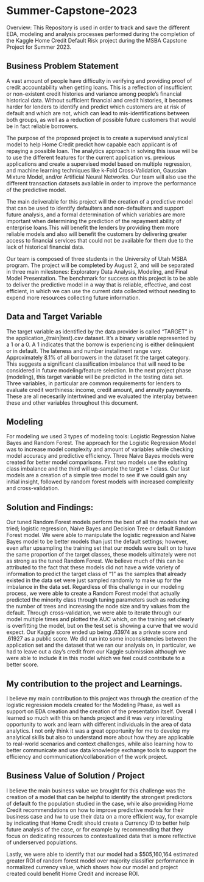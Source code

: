 # Summer-Capstone-2023

Overview: 
This Repository is used in order to track and save the different EDA, modeling and analysis processes performed during the completion of the Kaggle Home Credit Default Risk project during the MSBA Capstone Project for Summer 2023.

## Business Problem Statement
A vast amount of people have difficulty in verifying and providing proof of credit accountability when getting loans. This is a reflection of insufficient or non-existent credit histories and variance among people’s financial historical data. Without sufficient financial and credit histories, it becomes harder for lenders to identify and predict which customers are at risk of default and which are not, which can lead to mis-identifications between both groups, as well as a reduction of possible future customers that would be in fact reliable borrowers.

The purpose of the proposed project is to create a supervised analytical model to help Home Credit predict how capable each applicant is of repaying a possible loan. The analytics approach in solving this issue will be to use the different features for the current application vs. previous applications and create a supervised model based on multiple regression, and machine learning techniques like k-Fold Cross-Validation, Gaussian Mixture Model, and/or Artificial Neural Networks. Our team will also use the different transaction datasets available in order to improve the performance of the predictive model.

The main deliverable for this project will the creation of a predictive model that can be used to identify defaulters and non-defaulters and support future analysis, and a formal determination of which variables are more important when determining the prediction of the repayment ability of enterprise loans.This will benefit the lenders by providing them more reliable models and also will benefit the customers by delivering greater access to financial services that could not be available for them due to the lack of historical financial data.

Our team is composed of three students in the University of Utah MSBA program. The project will be completed by August 2, and will be separated in three main milestones: Exploratory Data Analysis, Modeling, and Final Model Presentation. The benchmark for success on this project is to be able to deliver the predictive model in a way that is reliable, effective, and cost efficient, in which we can use the current data collected without needing to expend more resources collecting future information.

##  Data and Target Variable

The target variable as identified by the data provider is called “TARGET” in the application_{train|test}.csv dataset. It’s a binary variable represented by a 1 or a 0. A 1 indicates that the borrow is experiencing is either delinquient or in default. The lateness and number installment range vary. Approximately 8.1% of all borrowers in the dataset fit the target category. This suggests a significant classification imbalance that will need to be considered in future modeling/feature selection. In the next project phase (modeling), this target variable will be predicted in the testing data set. Three variables, in particular are common requirements for lenders to evaluate credit worthiness: income, credit amount, and annuity payments. These are all necesarily intertwined and we evaluated the interplay between these and other variables throughout this document. 

## Modeling

For modeling we used 3 types of modeling tools: Logistic Regression Naive Bayes and Random Forest. 
The approach for the Logistic Regression Model was to increase model complexity and amount of variables while checking model accuracy and predictive efficiency.
Three Naive Bayes models were created for better model comparisons. First two models use the existing class imbalance and the third will up-sample the target = 1 class. Our last models are a creation of a simple tree model to see if we could gain any initial insight, followed by random forest models with increased complexity and cross-validation.

## Solution and Findings: 

Our tuned Random Forest models perform the best of all the models that we tried; logistic regression, Naive Bayes and Decision Tree or default Random Forest model. We were able to manipulate the logistic regression and Naive Bayes model to be better models than just the default settings; however, even after upsampling the training set that our models were built on to have the same proportion of the target classes, these models ultimately were not as strong as the tuned Random Forest. We believe much of this can be attributed to the fact that these models did not have a wide variety of information to predict the target class of “1” as the samples that already existed in the data set were just sampled randomly to make up for the imbalance in the data set. Regardless of this challenge in our modeling process, we were able to create a Random Forest model that actually predicted the minority class through tuning parameters such as reducing the number of trees and increasing the node size and try values from the default. Through cross-validation, we were able to iterate through our model multiple times and plotted the AUC which, on the training set clearly is overfitting the model, but on the test set is showing a curve that we would expect. Our Kaggle score ended up being .63974 as a private score and .61927 as a public score. We did run into some inconsistencies between the application set and the dataset that we ran our analysis on, in particular, we had to leave out a day’s credit from our Kaggle submission although we were able to include it in this model which we feel could contribute to a better score.

## My contribution to the project and Learnings.

I believe my main contribution to this project was through the creation of the logistic regression models created for the Modeling Phase, as well as support on EDA creation and the creation of the presentation itself. Overall I learned so much with this on hands project and it was very interesting opportunity to work and learn with different individuals in the area of data analytics. I not only think it was a great opportunity for me to develop my analytical skills but also to understand more about how they are applicable to real-world scenarios and context challenges, while also learning how to better communicate and use data knowledge exchange tools to support the efficiency and communication/collaboration of the work project. 

## Business Value of Solution / Project 

I believe the main business value we brought for this challenge was the creation of a model that can be helpful to identify the strongest predictors of default fo the population studied in the case, while also providing Home Credit recommendations on how to improve predictive models for their business case and hw to use their data on a more efficient way, for example by indicating that Home Credit should create a Currency ID to better help future analysis of the case, or for example by recommending that they focus on dedicating resources to contextualized data that is more reflective of underserved populations.

Lastly, we were able to identify that our model had a $505,160,164 estimated greater ROI of random forest model over majority classifier performance in normalized currency value, which shows how our model and project created could benefit Home Credit and increase ROI. 



